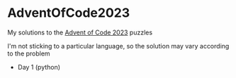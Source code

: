 # AdventOfCode2023
My solutions to the [Advent of Code 2023](https://adventofcode.com/2023) puzzles

I'm not sticking to a particular language, so the solution may vary according to the problem

- Day 1 (python)
